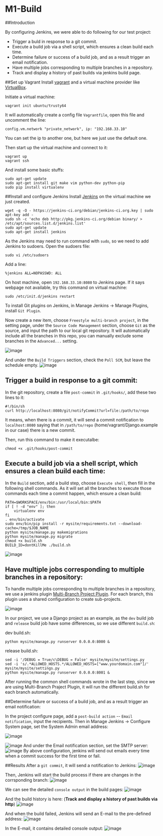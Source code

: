 # M1-Build

##Introduction

By configuring Jenkins, we were able to do following for our test project:      
  
 * Trigger a buld in response to a git commit.
 * Execute a build job via a shell script, which ensures a clean build each time.
 * Determine failure or success of a build job, and as a result trigger an email notification.
 * Have multiple jobs corresponding to multiple branches in a repository. 
 * Track and display a history of past builds via jenkins build page.

##Set up Vagrant
Install [vagrant](https://www.vagrantup.com/downloads.html) and a virtual machine provider like [VirtualBox](https://www.virtualbox.org/wiki/Downloads).

Initiate a virtual machine:

	vagrant init ubuntu/trusty64
It will automatically create a config file `Vagrantfile`, open this file and uncomment the line:

	config.vm.network "private_network", ip: "192.168.33.10"

You can set the ip to another one, but here we just use the default one.

Then start up the virtual machine and connect to it:

	vagrant up
	vagrant ssh
	
And install some basic stuffs:

	sudo apt-get update
	sudo apt-get install git make vim python-dev python-pip
	sudo pip install virtualenv
##Install and configure Jenkins
Install [Jenkins](https://jenkins-ci.org/) on the virtual machine we just created.
		
	wget -q -O - https://jenkins-ci.org/debian/jenkins-ci.org.key | sudo apt-key add -
	sudo sh -c 'echo deb http://pkg.jenkins-ci.org/debian binary/ > /etc/apt/sources.list.d/jenkins.list'
	sudo apt-get update
	sudo apt-get install jenkins
As the Jenkins may need to run command with `sudo`, so we need to add Jenkins to sudoers. Open the sudoers file:

	sudo vi /etc/sudoers

Add a line:

	%jenkins ALL=NOPASSWD: ALL


On host machine, open `192.168.33.10:8080` to Jenkins page. If it says webpage not available, try this command on virtual machine:

	sudo /etc/init.d/jenkins restart
	
To install Git plugins on Jenkins, in Manage Jenkins -> Manage Plugins, install `Git Plugin`.

Now create a new item, choose `Freestyle multi-branch project`, in the setting page, under the `Source Code Management` section, choose `Git` as the source, and input the path to our local git repository. It will automatically include all the branches in this repo, you can manually exclude some branches in the `Advanced...` setting. 

![image](https://raw.githubusercontent.com/DevOpsGHZ/M1-Build/master/screenshots/project-config-git.png)

And under the `Build Triggers` section, check the `Poll SCM`, but leave the schedule empty. 
![image](https://raw.githubusercontent.com/DevOpsGHZ/M1-Build/master/screenshots/project-config-trigger.png)


## Trigger a build in response to a git commit:

In the git repository, create a file `post-commit` in `.git/hooks/`, add these two lines to it:

	#!/bin/sh
	curl http://localhost:8080/git/notifyCommit?url=file:/path/to/repo
	
It means, when there is a commit, it will send a commit notification to `localhost:8080` saying that in `/path/to/repo` (home/vagrant/Django.example in our case) there is a new commit.

Then, run this command to make it executalbe:

	chmod +x .git/hooks/post-commit



## Execute a build job via a shell script, which ensures a clean build each time:

In the `Build` section, add a build step, choose `Execute shell`, then fill in the following shell commands. As it will set all the branches to execute those commands each time a commit happen, which ensure a clean build: 


	PATH=$WORKSPACE/env/bin:/usr/local/bin:$PATH
	if [ ! -d "env" ]; then
        virtualenv env
	fi
	. env/bin/activate
	sudo env/bin/pip install -r mysite/requirements.txt --download-cache=/tmp/$JOB_NAME
	python mysite/manage.py makemigrations
	python mysite/manage.py migrate
	chmod +x build.sh
	BUILD_ID=dontKillMe ./build.sh
	
![image](https://raw.githubusercontent.com/DevOpsGHZ/M1-Build/master/screenshots/project-config-build.png)


## Have multiple jobs corresponding to multiple branches in a repository:

To handle multiple jobs corresponding to multiple branches in a repository, we use a jenkins plugin [Multi-Branch Project Plugin](https://wiki.jenkins-ci.org/display/JENKINS/Multi-Branch+Project+Plugin). For each branch, this plugin uses a shared configuration to create sub-projects.

![image](https://raw.githubusercontent.com/DevOpsGHZ/M1-Build/master/screenshots/multi-branch-plugin.png)

In our project, we use a Django project as an example, as the `dev` build job and `release` build job have some differences, so we use different `build.sh`:

dev build.sh:
	
	python mysite/manage.py runserver 0.0.0.0:8000 &

release build.sh:

	sed -i '/DEBUG = True/c\DEBUG = False' mysite/mysite/settings.py
	sed -i 's/.*ALLOWED_HOSTS.*/ALLOWED_HOSTS=["www.yourdomain.com"]/' mysite/mysite/settings.py
	python mysite/manage.py runserver 0.0.0.0:8001 &

After running the common shell commands wrote in the last step,
since we are using Multi-Branch Praject Plugin, it will run the different build.sh for each branch automatically. 

##Determine failure or success of a build job, and as a result trigger an email notification:

In the project configure page, add a `post-build action` -- `Email notification`, input the recipients. Then in Manage Jenkins -> Configure System page, set the System Admin email address:

![image](https://raw.githubusercontent.com/DevOpsGHZ/M1-Build/master/screenshots/general-config.png)

![image](https://raw.githubusercontent.com/DevOpsGHZ/M1-Build/master/screenshots/general-config-address.png)
And under the Email notification section, set the SMTP server:
![image](https://raw.githubusercontent.com/DevOpsGHZ/M1-Build/master/screenshots/general-config-email.png)
By above configuration, jenkins will send out emails every time when a commit success for the first time or fail.


##Results
After a `git commit`, it will send a notification to Jenkins:
![image](https://raw.githubusercontent.com/DevOpsGHZ/M1-Build/master/screenshots/trigger-a-build.png)

Then, Jenkins will start the build process if there are changes in the corrsponding branch:
![image](https://raw.githubusercontent.com/DevOpsGHZ/M1-Build/master/screenshots/building.png)

We can see the detailed `console output` in the build pages:
![image](https://raw.githubusercontent.com/DevOpsGHZ/M1-Build/master/screenshots/console-output.png)

And the build history is here: (**Track and display a history of past builds via http**)
![image](https://raw.githubusercontent.com/DevOpsGHZ/M1-Build/master/screenshots/build-history.png)

And when the build failed, Jenkins will send an E-mail to the pre-defined address:
![image](https://raw.githubusercontent.com/DevOpsGHZ/M1-Build/master/screenshots/fail.png)

In the E-mail, it contains detailed console output:
![image](https://raw.githubusercontent.com/DevOpsGHZ/M1-Build/master/screenshots/fail-email.png)
